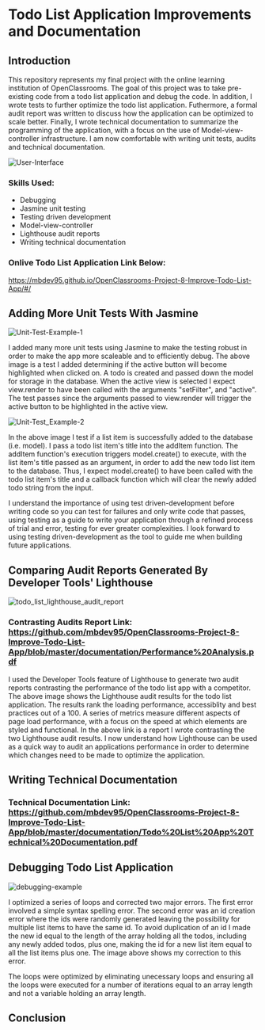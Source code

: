 # Todo List Application Improvements and Documentation

## Introduction
This repository represents my final project with the online learning institution of OpenClassrooms. The goal of this project was to take pre-existing code from a todo list application and debug the code. In addition, I wrote tests to further optimize the todo list application. Futhermore, a formal audit report was written to discuss how the application can be optimized to scale better. Finally, I wrote technical documentation to summarize the programming of the application, with a focus on the use of Model-view-controller infrastructure. I am now comfortable with writing unit tests, audits and technical documentation.

![User-Interface](https://user-images.githubusercontent.com/77469447/128958763-62909a50-be60-4e3e-bf35-b2dcc3a54151.PNG)

### Skills Used:
- Debugging
- Jasmine unit testing
- Testing driven development
- Model-view-controller
- Lighthouse audit reports
- Writing technical documentation

### Onlive Todo List Application Link Below:
https://mbdev95.github.io/OpenClassrooms-Project-8-Improve-Todo-List-App/#/

## Adding More Unit Tests With Jasmine

![Unit-Test-Example-1](https://user-images.githubusercontent.com/77469447/128958280-2e073397-0b36-4bc1-9428-93d1a84dfa2f.PNG)

I added many more unit tests using Jasmine to make the testing robust in order to make the app more scaleable and to efficiently debug. The above image is a test I added determining if the active button will become highlighted when clicked on. A todo is created and passed down the model for storage in the database. When the active view is selected I expect view.render to have been called with the arguments "setFilter", and "active". The test passes since the arguments passed to view.render will trigger the active button to be highlighted in the active view.

![Unit-Test_Example-2](https://user-images.githubusercontent.com/77469447/128958290-65fb3333-46d1-4758-b775-29084d2868d6.PNG)

In the above image I test if a list item is successfully added to the database (i.e. model). I pass a todo list item's title into the addItem function.  The addItem function's execution triggers model.create() to execute, with the list item's title passed as an argument, in order to add the new todo list item to the database.  Thus, I expect model.create() to have been called with the todo list item's title and a callback function which will clear the newly added todo string from the input.

I understand the importance of using test driven-development before writing code so you can test for failures and only write code that passes, using testing as a guide to write your application through a refined process of trial and error, testing for ever greater complexities. I look forward to using testing driven-development as the tool to guide me when building future applications.

## Comparing Audit Reports Generated By Developer Tools' Lighthouse

![todo_list_lighthouse_audit_report](https://user-images.githubusercontent.com/77469447/128958352-d218db87-ce44-4e81-8a91-2f86a6bbb68a.PNG)

### Contrasting Audits Report Link: https://github.com/mbdev95/OpenClassrooms-Project-8-Improve-Todo-List-App/blob/master/documentation/Performance%20Analysis.pdf

I used the Developer Tools feature of Lighthouse to generate two audit reports contrasting the performance of the todo list app with a competitor.  The above image shows the Lighthouse audit results for the todo list application.  The results rank the loading performance, accessiblity and best practices out of a 100.  A series of metrics measure different aspects of page load performance, with a focus on the speed at which elements are styled and functional.  In the above link is a report I wrote contrasting the two Lighthouse audit results. I now understand how Lighthouse can be used as a quick way to audit an applications performance in order to determine which changes need to be made to optimize the application.

## Writing Technical Documentation
### Technical Documentation Link: https://github.com/mbdev95/OpenClassrooms-Project-8-Improve-Todo-List-App/blob/master/documentation/Todo%20List%20App%20Technical%20Documentation.pdf

## Debugging Todo List Application

![debugging-example](https://user-images.githubusercontent.com/77469447/128958071-143cc78f-4769-4b3d-9e05-83f1f0f66853.PNG)

I optimized a series of loops and corrected two major errors. The first error involved a simple syntax spelling error.  The second error was an id creation error where the ids were randomly generated leaving the possibility for multiple list items to have the same id. To avoid duplication of an id I made the new id equal to the length of the array holding all the todos, including any newly added todos, plus one, making the id for a new list item equal to all the list items plus one. The image above shows my correction to this error. 

The loops were optimized by eliminating unecessary loops and ensuring all the loops were executed for a number of iterations equal to an array length and not a variable holding an array length. 

## Conclusion
